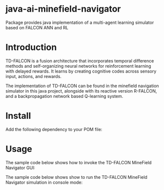 # java-ai-minefield-navigator

Package provides java implementation of a multi-agent learning simulator based on FALCON ANN and RL

# Introduction 

TD-FALCON is a fusion architecture that incorporates temporal difference methods and self-organizing neural networks for reinforcement learning with delayed rewards. It learns by creating cognitive codes across sensory input, actions, and rewards.

The implementation of TD-FALCON can be found in the minefield navigation simulator in this java project, alongside with its reactive version R-FALCON, and a backpropagation network based Q-learning system.

# Install

Add the following dependency to your POM file:



# Usage

The sample code below shows how to invoke the TD-FALCON MineField Navigator GUI:

The sample code below shows show to run the TD-FALCON MineField Navigator simulation in console mode:

